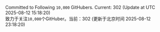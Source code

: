 Committed to Following `10,000` GitHubers. Current: <!-- FOLLOWING_COUNT -->302<!-- FOLLOWING_COUNT --> (Update at UTC <!-- LAST_UPDATED -->2025-08-12 15:18:20<!-- LAST_UPDATED -->)<br>
致力于关注`10,000`个GitHuber。当前：<!-- FOLLOWING_COUNT -->302<!-- FOLLOWING_COUNT --> (更新于北京时间 <!-- LAST_UPDATED_CST -->2025-08-12 23:18:20<!-- LAST_UPDATED_CST -->)
